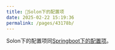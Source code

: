 ```yaml
---
title: 🍩Solon下的配置项
date: 2025-02-22 15:19:36
permalink: /pages/43178b/
---
```


Solon下的配置项同[Springboot下的配置项](/pages/4594ec/)。